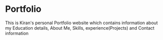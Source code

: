 # Portfolio
This is Kiran's personal Portfolio website which contains information about my Education details, About Me, Skills, experience(Projects) and Contact information

